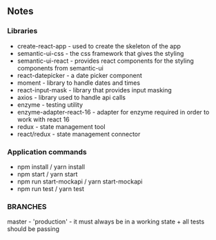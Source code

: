 ## Notes
### Libraries
* create-react-app - used to create the skeleton of the app
* semantic-ui-css - the css framework that gives the styling
* semantic-ui-react - provides react components for the styling components from semantic-ui
* react-datepicker - a date picker component
* moment - library to handle dates and times
* react-input-mask - library that provides input masking
* axios - library used to handle api calls
* enzyme - testing utility
* enzyme-adapter-react-16 - adapter for enzyme required in order to work with react 16
* redux - state management tool
* react/redux - state management connector

### Application commands
* npm install / yarn install 
* npm start / yarn start
* npm run start-mockapi / yarn start-mockapi
* npm run test / yarn test

### BRANCHES
master - 'production' - it must always be in a working state + all tests should be passing